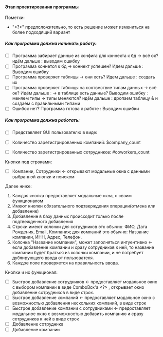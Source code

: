 #### Этап проектирования программы

Пометки: 
- "<?>" предположительно, то есть решение может измениться на более подходящий вариант

##### Как программа должна начинать работу:

- [ ] Программа забирает данные из конфига для коннекта к бд -> всё ок? идём дальше : выводим ошибку
- [ ] Программа коннется к бд -> коннект успешен? Идем дальше : Выводим ошибку
- [ ] Программа проверяет таблицы -> они есть? Идем дальше : создать их
- [ ] Программа проверяет таблицы на соотвествие типам данных -> всё ок? Идём дальше : -> в таблице есть данные? Выводим ошибку : меняем типы -> типы меняются? идём дальше : дропаем таблицу & и создаём с правильными типами
- [ ] Ошибок нет? Программа готова к работе : Выводим ошибки

##### Как программа должна работать:

- [ ] Представляет GUI пользователю в виде: 

- [ ] Количество зарегистрированных компаний: $company_count

- [ ] Количество зарегистрированных сотрудников: #coworkers_count

Кнопки под строками: 
- [ ] Компании, Сотрудники <- открывают модальные окна с данными выбранной кнопки и поиском

Далее ниже:

1. Каждая кнопка предоставляет модальные окна, с своим функционалом
2. Имеют кнопки обязательного подтверждения операции(отмена или добавление)
3. Добавление в базу данных происходит только после подтвежденного добавления
4. Строки имеют колонки для сотрудников это обычно: ФИО, Дата Рождения, Email, Компания; для компаний это обычно: Название компании, ИНН, Адрес, Телефон.
5. Колонка "Название компании", может заполняться интуентивно <- если добавление компании и сразу сотрудников к ней, то название компании будет браться из колонки компании, и не потребует дублирующего ввода от пользователя.
6. Каждое поле проверяется на правильность ввода. 

Кнопки и их функционал: 
- [ ] Быстрое добавление сотрудников <- предоставляет модальное окно с выбором компании в виде ComboBox'a <?> , открывает окно добавление сотрудников в виде строк.
- [ ] Быстрое добавление компаний <- предоставляет модальное окно с возможностью добавления нескольких компаний, в виде строк
- [ ] Быстрое добавление компании с сотрудниками <- предоставляет модальное окно с возможностью добавить компанию и сразу сотрудников к ней в виде строк
- [ ] Добавление сотрудника
- [ ] Добавление компании